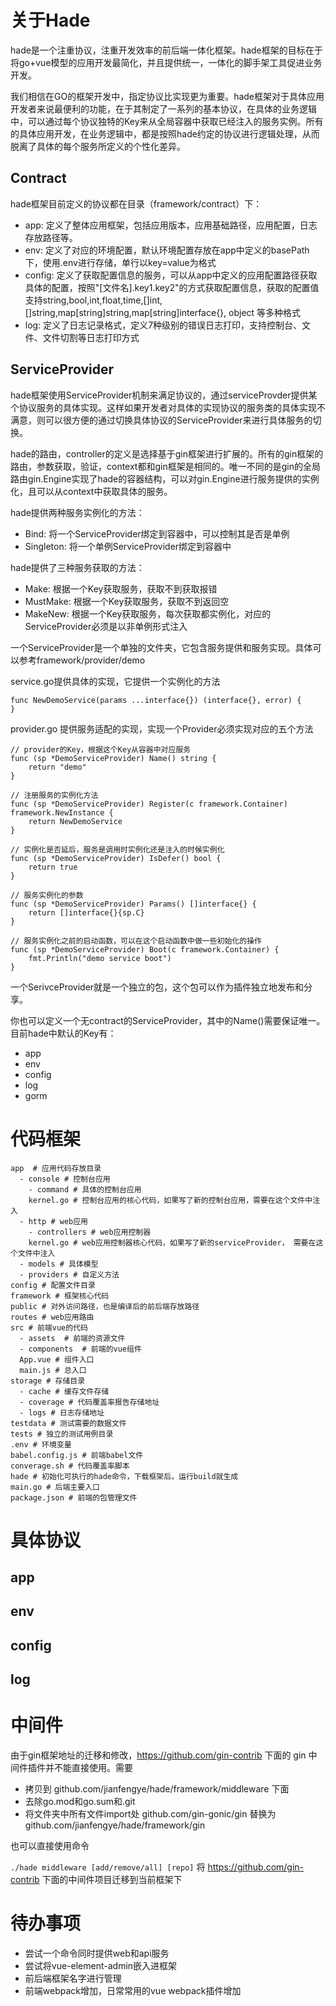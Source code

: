 # 关于Hade

hade是一个注重协议，注重开发效率的前后端一体化框架。hade框架的目标在于将go+vue模型的应用开发最简化，并且提供统一，一体化的脚手架工具促进业务开发。

我们相信在GO的框架开发中，指定协议比实现更为重要。hade框架对于具体应用开发者来说最便利的功能，在于其制定了一系列的基本协议，在具体的业务逻辑中，可以通过每个协议独特的Key来从全局容器中获取已经注入的服务实例。所有的具体应用开发，在业务逻辑中，都是按照hade约定的协议进行逻辑处理，从而脱离了具体的每个服务所定义的个性化差异。

## Contract

hade框架目前定义的协议都在目录（framework/contract）下：

* app: 定义了整体应用框架，包括应用版本，应用基础路径，应用配置，日志存放路径等。
* env: 定义了对应的环境配置，默认环境配置存放在app中定义的basePath下，使用.env进行存储，单行以key=value为格式
* config: 定义了获取配置信息的服务，可以从app中定义的应用配置路径获取具体的配置，按照"[文件名].key1.key2"的方式获取配置信息，获取的配置值支持string,bool,int,float,time,[]int,[]string,map[string]string,map[string]interface{}, object 等多种格式
* log: 定义了日志记录格式，定义7种级别的错误日志打印，支持控制台、文件、文件切割等日志打印方式

## ServiceProvider

hade框架使用ServiceProvider机制来满足协议的，通过serviceProvder提供某个协议服务的具体实现。这样如果开发者对具体的实现协议的服务类的具体实现不满意，则可以很方便的通过切换具体协议的ServiceProvider来进行具体服务的切换。

hade的路由，controller的定义是选择基于gin框架进行扩展的。所有的gin框架的路由，参数获取，验证，context都和gin框架是相同的。唯一不同的是gin的全局路由gin.Engine实现了hade的容器结构，可以对gin.Engine进行服务提供的实例化，且可以从context中获取具体的服务。

hade提供两种服务实例化的方法：
* Bind: 将一个ServiceProvider绑定到容器中，可以控制其是否是单例
* Singleton: 将一个单例ServiceProvider绑定到容器中

hade提供了三种服务获取的方法：
* Make: 根据一个Key获取服务，获取不到获取报错
* MustMake: 根据一个Key获取服务，获取不到返回空
* MakeNew: 根据一个Key获取服务，每次获取都实例化，对应的ServiceProvider必须是以非单例形式注入

一个ServiceProvider是一个单独的文件夹，它包含服务提供和服务实现。具体可以参考framework/provider/demo

service.go提供具体的实现，它提供一个实例化的方法
```
func NewDemoService(params ...interface{}) (interface{}, error) {
}

```

provider.go 提供服务适配的实现，实现一个Provider必须实现对应的五个方法
```
// provider的Key，根据这个Key从容器中对应服务
func (sp *DemoServiceProvider) Name() string {
	return "demo"
}

// 注册服务的实例化方法
func (sp *DemoServiceProvider) Register(c framework.Container) framework.NewInstance {
	return NewDemoService
}

// 实例化是否延后，服务是调用时实例化还是注入的时候实例化
func (sp *DemoServiceProvider) IsDefer() bool {
	return true
}

// 服务实例化的参数
func (sp *DemoServiceProvider) Params() []interface{} {
	return []interface{}{sp.C}
}

// 服务实例化之前的启动函数，可以在这个启动函数中做一些初始化的操作
func (sp *DemoServiceProvider) Boot(c framework.Container) {
	fmt.Println("demo service boot")
}
```

一个SerivceProvider就是一个独立的包，这个包可以作为插件独立地发布和分享。

你也可以定义一个无contract的ServiceProvider，其中的Name()需要保证唯一。
目前hade中默认的Key有：

* app
* env
* config
* log
* gorm

# 代码框架
```
app  # 应用代码存放目录
  - console # 控制台应用
    - command # 具体的控制台应用
    kernel.go # 控制台应用的核心代码，如果写了新的控制台应用，需要在这个文件中注入
  - http # web应用
    - controllers # web应用控制器
    kernel.go # web应用控制器核心代码，如果写了新的serviceProvider， 需要在这个文件中注入
  - models # 具体模型
  - providers # 自定义方法
config # 配置文件目录
framework # 框架核心代码
public # 对外访问路径，也是编译后的前后端存放路径
routes # web应用路由
src # 前端vue的代码
  - assets  # 前端的资源文件
  - components  # 前端的vue组件
  App.vue # 组件入口
  main.js # 总入口
storage # 存储目录
  - cache # 缓存文件存储
  - coverage # 代码覆盖率报告存储地址
  - logs # 日志存储地址
testdata # 测试需要的数据文件
tests # 独立的测试用例目录
.env # 环境变量
babel.config.js # 前端babel文件
converage.sh # 代码覆盖率脚本
hade # 初始化可执行的hade命令，下载框架后，运行build就生成
main.go # 后端主要入口
package.json # 前端的包管理文件
```

# 具体协议

## app

## env

## config

## log

# 中间件

由于gin框架地址的迁移和修改，https://github.com/gin-contrib 下面的 gin 中间件插件并不能直接使用。需要
* 拷贝到 github.com/jianfengye/hade/framework/middleware 下面
* 去除go.mod和go.sum和.git
* 将文件夹中所有文件import处 github.com/gin-gonic/gin 替换为 github.com/jianfengye/hade/framework/gin

也可以直接使用命令

`./hade middleware [add/remove/all] [repo]`
将 https://github.com/gin-contrib 下面的中间件项目迁移到当前框架下


# 待办事项

- 尝试一个命令同时提供web和api服务
- 尝试将vue-element-admin嵌入进框架
- 前后端框架名字进行管理
- 前端webpack增加，日常常用的vue webpack插件增加